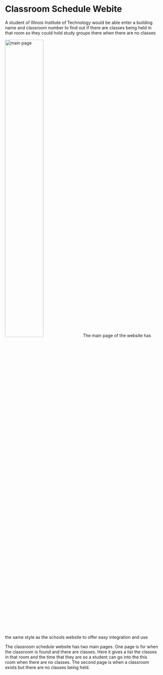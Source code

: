 # Classroom Schedule Webite
A student of Illinois Institute of Technology would be able enter a building name and classroom number to find out if there are classes being held in that room so they could hold study groups there when there are no classes


<img width="50%" alt="main page" src="https://user-images.githubusercontent.com/62511971/183683176-e325095a-3b94-40bc-adec-62f9c322a23f.png">
The main page of the website has the same style as the schools website to offer easy integration and use

The classroom schedule website has two main pages. One page is for when the classroom is found and there are classes. Here it gives a list the classes in that room and the time that they are so a student can go into the this room when there are no classes. The second page is when a classroom exists but there are no classes being held. 



